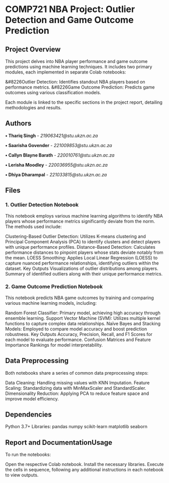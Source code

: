<h1>COMP721 NBA Project: Outlier Detection and Game Outcome Prediction</h1>
<h2>Project Overview</h2>
This project delves into NBA player performance and game outcome predictions using machine learning techniques. It includes two primary modules, each implemented in separate Colab notebooks:

&#8226Outlier Detection: Identifies standout NBA players based on performance metrics.
&#8226Game Outcome Prediction: Predicts game outcomes using various classification models.<p>
Each module is linked to the specific sections in the project report, detailing methodologies and results.

<h2>Authors</h2>
<b>&#8226 Thariq Singh</b> - <i>219063421@stu.ukzn.ac.za</i><p><p>
<b>&#8226 Saarisha Govender</b> - <i>221009853@stu.ukzn.ac.za</i><p>
<b>&#8226 Callyn Blayne Barath</b> - <i>220010761@stu.ukzn.ac.za</i><p>
<b>&#8226 Lerisha Moodley</b> - <i>220036955@stu.ukzn.ac.za</i><p>
<b>&#8226 Dhiya Dharampal</b> - <i>221033815@stu.ukzn.ac.za</i><p>

<h2>Files</h2>
<h3>1. Outlier Detection Notebook</h3>
This notebook employs various machine learning algorithms to identify NBA players whose performance metrics significantly deviate from the norm. The methods used include:

Clustering-Based Outlier Detection: Utilizes K-means clustering and Principal Component Analysis (PCA) to identify clusters and detect players with unique performance profiles.
Distance-Based Detection: Calculates performance distances to pinpoint players whose stats deviate notably from the mean.
LOESS Smoothing: Applies Local Linear Regression (LOESS) to capture nuanced performance relationships, identifying outliers within the dataset.
Key Outputs
Visualizations of outlier distributions among players.
Summary of identified outliers along with their unique performance metrics.
<h3>2. Game Outcome Prediction Notebook</h3>
This notebook predicts NBA game outcomes by training and comparing various machine learning models, including:

Random Forest Classifier: Primary model, achieving high accuracy through ensemble learning.
Support Vector Machine (SVM): Utilizes multiple kernel functions to capture complex data relationships.
Naïve Bayes and Stacking Models: Employed to compare model accuracy and boost prediction robustness.
Key Outputs
Accuracy, Precision, Recall, and F1 Scores for each model to evaluate performance.
Confusion Matrices and Feature Importance Rankings for model interpretability.
<h2>Data Preprocessing</h2>
Both notebooks share a series of common data preprocessing steps:

Data Cleaning: Handling missing values with KNN Imputation.
Feature Scaling: Standardizing data with MinMaxScaler and StandardScaler.
Dimensionality Reduction: Applying PCA to reduce feature space and improve model efficiency.
<h2>Dependencies</h2>
Python 3.7+
Libraries:
pandas
numpy
scikit-learn
matplotlib
seaborn
<h2>Report and Documentation</
The complete project report, including methodology, detailed analysis, and results, is available in the GitHub repository. The report outlines the project’s objectives, data sources, model evaluations, and insights.

<h2>Usage</h2>
To run the notebooks:

Open the respective Colab notebook.
Install the necessary libraries.
Execute the cells in sequence, following any additional instructions in each notebook to view outputs.
